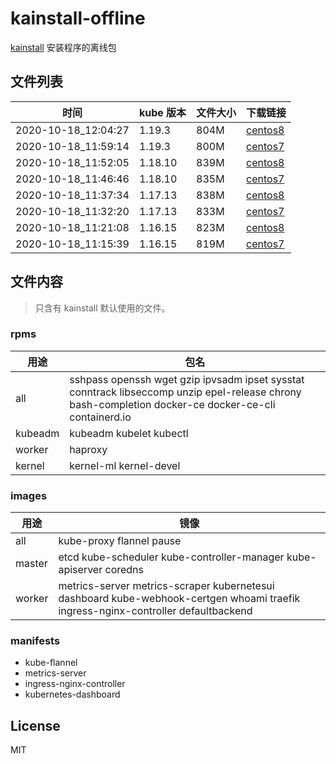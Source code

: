 # kainstall-offline

[kainstall](https://github.com/lework/kainstall) 安装程序的离线包



## 文件列表

| 时间 | kube 版本 | 文件大小 | 下载链接 |
| --------- | -------- | ----------- | ----------- |
| 2020-10-18_12:04:27 | 1.19.3 | 804M | [centos8](http://kainstall.oss-cn-shanghai.aliyuncs.com/1.19.3/centos8.tgz) |
| 2020-10-18_11:59:14 | 1.19.3 | 800M | [centos7](http://kainstall.oss-cn-shanghai.aliyuncs.com/1.19.3/centos7.tgz) |
| 2020-10-18_11:52:05 | 1.18.10 | 839M | [centos8](http://kainstall.oss-cn-shanghai.aliyuncs.com/1.18.10/centos8.tgz) |
| 2020-10-18_11:46:46 | 1.18.10 | 835M | [centos7](http://kainstall.oss-cn-shanghai.aliyuncs.com/1.18.10/centos7.tgz) |
| 2020-10-18_11:37:34 | 1.17.13 | 838M | [centos8](http://kainstall.oss-cn-shanghai.aliyuncs.com/1.17.13/centos8.tgz) |
| 2020-10-18_11:32:20 | 1.17.13 | 833M | [centos7](http://kainstall.oss-cn-shanghai.aliyuncs.com/1.17.13/centos7.tgz) |
| 2020-10-18_11:21:08 | 1.16.15 | 823M | [centos8](http://kainstall.oss-cn-shanghai.aliyuncs.com/1.16.15/centos8.tgz) |
| 2020-10-18_11:15:39 | 1.16.15 | 819M | [centos7](http://kainstall.oss-cn-shanghai.aliyuncs.com/1.16.15/centos7.tgz) |



## 文件内容

> 只含有 kainstall 默认使用的文件。

### rpms

| 用途    | 包名                                                         |
| ------- | ------------------------------------------------------------ |
| all     | sshpass openssh wget gzip ipvsadm ipset sysstat conntrack libseccomp unzip epel-release chrony bash-completion docker-ce docker-ce-cli containerd.io |
| kubeadm | kubeadm kubelet  kubectl                                     |
| worker  | haproxy                                                      |
| kernel  | kernel-ml kernel-devel                                       |

### images

| 用途   | 镜像                                                         |
| ------ | ------------------------------------------------------------ |
| all    | kube-proxy flannel pause                                     |
| master | etcd kube-scheduler kube-controller-manager kube-apiserver coredns |
| worker | metrics-server metrics-scraper kubernetesui dashboard kube-webhook-certgen whoami traefik ingress-nginx-controller defaultbackend |

### manifests

- kube-flannel
- metrics-server
- ingress-nginx-controller
- kubernetes-dashboard


## License

MIT
